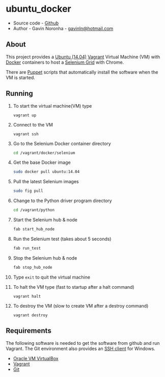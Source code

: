 ubuntu_docker
=============

* Source code - [Github][1]
* Author - Gavin Noronha - <gavinln@hotmail.com>

[1]: https://github.com/gavinln/selenium_grid.git

About
-----

This project provides a [Ubuntu (14.04)][2] [Vagrant][3] Virtual Machine (VM)
with [Docker][4] containers to host a [Selenium Grid][5] with Chrome.

[2]: http://releases.ubuntu.com/14.04/
[3]: http://www.vagrantup.com/
[4]: https://www.docker.com/
[5]: https://code.google.com/p/selenium/wiki/Grid2

There are [Puppet][6] scripts that automatically install the software when the VM is started.

[6]: http://puppetlabs.com/

Running
-------

1. To start the virtual machine(VM) type

    ```
    vagrant up
    ```

2. Connect to the VM

    ```
    vagrant ssh
    ```

3. Go to the Selenium Docker container directory

    ```bash
    cd /vagrant/docker/selenium
    ```

4. Get the base Docker image

    ```bash
    sudo docker pull ubuntu:14.04
    ```

5. Pull the latest Selenium images

    ```bash
    sudo fig pull
    ```

6. Change to the Python driver program directory

    ```bash
    cd /vagrant/python
    ```

7. Start the Selenium hub & node

    ```bash
    fab start_hub_node
    ```

8. Run the Selenium test (takes about 5 seconds)

    ```bash
    fab run_test
    ```

9. Stop the Selenium hub & node

    ```bash
    fab stop_hub_node
    ```

10. Type `exit` to quit the virtual machine

11. To halt the VM type (fast to startup after a halt command)

    ```
    vagrant halt
    ```

12. To destroy the VM (slow to create VM after a destroy command)

    ```
    vagrant destroy
    ```

Requirements
------------

The following software is needed to get the software from github and run
Vagrant. The Git environment also provides an [SSH client][7] for Windows.

* [Oracle VM VirtualBox][8]
* [Vagrant][9]
* [Git][10]

[7]: http://en.wikipedia.org/wiki/Secure_Shell
[8]: https://www.virtualbox.org/
[9]: http://vagrantup.com/
[10]: http://git-scm.com/

